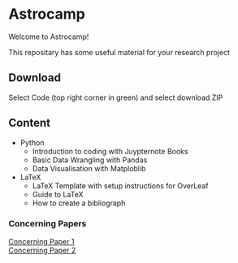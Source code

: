 # Astrocamp
Welcome to Astrocamp!

This repositary has some useful material for your research project
## Download 
Select Code (top right corner in green) and select download ZIP

## Content

- Python
  - Introduction to coding with Juypternote Books
  - Basic Data Wrangling with Pandas
  - Data Visualisation with Matploblib
- LaTeX
  - LaTeX Template with setup instructions for OverLeaf
  - Guide to LaTeX
  - How to create a bibliograph

 ### Concerning Papers
 [Concerning Paper 1](https://arxiv.org/pdf/2303.17626.pdf)  
 [Concerning Paper 2](https://arxiv.org/pdf/2304.00220.pdf)  
